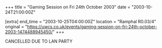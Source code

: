 +++
title = "Gaming Session on Fri 24th October 2003"
date = "2003-10-24T21:00:00Z"

[extra]
end_time = "2003-10-25T04:00:00Z"
location = "Ramphal R0.03/4"
original = "https://uwcs.co.uk/events/gaming-session-on-fri-24th-october-2003-1474488945450/"
+++

CANCELLED DUE TO LAN PARTY

